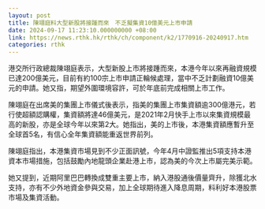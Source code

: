 ```yaml
---
layout: post
title: 陳翊庭料大型新股將接踵而來　不乏擬集資10億美元上市申請
date: 2024-09-17 11:23:10.000000000 +08:00
link: https://news.rthk.hk/rthk/ch/component/k2/1770916-20240917.htm
categories: rthk
---
```


港交所行政總裁陳翊庭表示，大型新股上市將接踵而來，本港今年以來再融資規模已達200億美元，目前有約100宗上市申請正輪候處理，當中不乏計劃融資10億美元的申請。她又指，期望外圍環境容許，可於年底前完成相關上市工作。

陳翊庭在出席美的集團上市儀式後表示，指美的集團上市集資額逾300億港元，若行使超額認購權，集資額將達46億美元，是2021年2月快手上市以來集資規模最高的新股，亦是全球今年以來第2大。她指出，美的上市後，本港集資額應暫升至全球首5名，有信心全年集資額能重返世界前列。

陳翊庭指出，本港集資市場見到不少正面訊號，今年4月中證監推出5項支持本港資本市場措施，包括鼓勵內地龍頭企業赴港上市，認為美的今次上市屬完美示範。

她又提到，近期阿里巴巴轉換成雙重主要上市，納入港股通後價量齊升，除獲北水支持，亦有不少外地資金參與交易，加上全球期待進入降息周期，料利好本港股票市場及集資活動。
